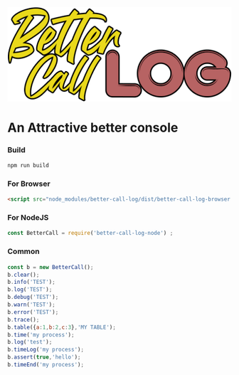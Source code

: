 ![alt BetterCallLogo](https://raw.githubusercontent.com/skullab/better-call-log/master/src/images/better_call_log_logo.png)

# An Attractive better console

### Build
```bash
npm run build
```
### For Browser
```html
<script src="node_modules/better-call-log/dist/better-call-log-browser.js"></script>
```
### For NodeJS
```js
const BetterCall = require('better-call-log-node') ;
```
### Common
```js
const b = new BetterCall();
b.clear();
b.info('TEST');
b.log('TEST');
b.debug('TEST');
b.warn('TEST');
b.error('TEST');
b.trace();
b.table({a:1,b:2,c:3},'MY TABLE');
b.time('my process');
b.log('test');
b.timeLog('my process');
b.assert(true,'hello');
b.timeEnd('my process');
```
